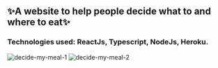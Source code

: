 ## ✨A website to help people decide what to and where to eat✨

### Technologies used: ReactJs, Typescript, NodeJs, Heroku.

![decide-my-meal-1](https://user-images.githubusercontent.com/73452073/154784520-1afe1c1a-0532-4bc4-a329-c56e67d420ab.png)
![decide-my-meal-2](https://user-images.githubusercontent.com/73452073/154784521-0d229455-711f-4e20-9301-ce33baacae18.png)
